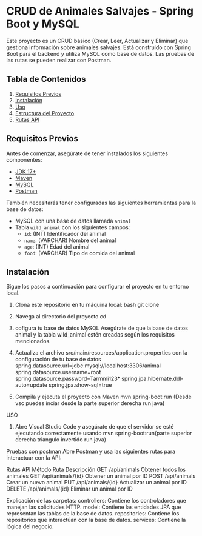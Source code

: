 # CRUD de Animales Salvajes - Spring Boot y MySQL

Este proyecto es un CRUD básico (Crear, Leer, Actualizar y Eliminar) que gestiona información sobre animales salvajes. Está construido con Spring Boot para el backend y utiliza MySQL como base de datos. Las pruebas de las rutas se pueden realizar con Postman.

## Tabla de Contenidos
1. [Requisitos Previos](#requisitos-previos)
2. [Instalación](#instalación)
3. [Uso](#uso)
4. [Estructura del Proyecto](#estructura-del-proyecto)
5. [Rutas API](#rutas-api)

## Requisitos Previos

Antes de comenzar, asegúrate de tener instalados los siguientes componentes:

- [JDK 17+](https://www.oracle.com/java/technologies/javase-jdk17-downloads.html)
- [Maven](https://maven.apache.org/)
- [MySQL](https://dev.mysql.com/downloads/)
- [Postman](https://www.postman.com/downloads/)

También necesitarás tener configuradas las siguientes herramientas para la base de datos:

- MySQL con una base de datos llamada `animal`
- Tabla `wild_animal` con los siguientes campos:
  - `id`: (INT) Identificador del animal
  - `name`: (VARCHAR) Nombre del animal
  - `age`: (INT) Edad del animal
  - `food`: (VARCHAR) Tipo de comida del animal

## Instalación

Sigue los pasos a continuación para configurar el proyecto en tu entorno local.

1. Clona este repositorio en tu máquina local:
   bash
   git clone 

2. Navega al directorio del proyecto
cd 

3. cofigura tu base de datos MySQL
Asegúrate de que la base de datos animal y la tabla wild_animal estén creadas según los requisitos mencionados.

4. Actualiza el archivo src/main/resources/application.properties con la configuración de tu base de datos
spring.datasource.url=jdbc:mysql://localhost:3306/animal
spring.datasource.username=root
spring.datasource.password=Tarmmi123*
spring.jpa.hibernate.ddl-auto=update
spring.jpa.show-sql=true

5. Compila y ejecuta el proyecto con Maven
mvn spring-boot:run (Desde vsc puedes inciar desde la parte superior derecha run java)

USO

1. Abre Visual Studio Code y asegúrate de que el servidor se esté ejecutando correctamente usando
mvn spring-boot:run(parte superior derecha triangulo invertido run java)

Pruebas con postman 
Abre Postman y usa las siguientes rutas para interactuar con la API:

Rutas API
Método	Ruta	Descripción
GET	/api/animals	Obtener todos los animales
GET	/api/animals/{id}	Obtener un animal por ID
POST	/api/animals	Crear un nuevo animal
PUT	/api/animals/{id}	Actualizar un animal por ID
DELETE	/api/animals/{id}	Eliminar un animal por ID

Explicación de las carpetas:
controllers: Contiene los controladores que manejan las solicitudes HTTP.
model: Contiene las entidades JPA que representan las tablas de la base de datos.
repositories: Contiene los repositorios que interactúan con la base de datos.
services: Contiene la lógica del negocio.
